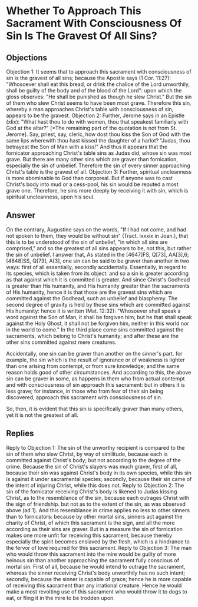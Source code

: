 # Whether To Approach This Sacrament With Consciousness Of Sin Is The Gravest Of All Sins?
## Objections
Objection 1: It seems that to approach this sacrament with consciousness of sin is the gravest of all sins; because the Apostle says (1 Cor. 11:27): "Whosoever shall eat this bread, or drink the chalice of the Lord unworthily, shall be guilty of the body and of the blood of the Lord": upon which the gloss observes: "He shall be punished as though he slew Christ." But the sin of them who slew Christ seems to have been most grave. Therefore this sin, whereby a man approaches Christ's table with consciousness of sin, appears to be the gravest.
Objection 2: Further, Jerome says in an Epistle (xlix): "What hast thou to do with women, thou that speakest familiarly with God at the altar?" [*The remaining part of the quotation is not from St. Jerome]. Say, priest, say, cleric, how dost thou kiss the Son of God with the same lips wherewith thou hast kissed the daughter of a harlot? "Judas, thou betrayest the Son of Man with a kiss!" And thus it appears that the fornicator approaching Christ's table sins as Judas did, whose sin was most grave. But there are many other sins which are graver than fornication, especially the sin of unbelief. Therefore the sin of every sinner approaching Christ's table is the gravest of all.
Objection 3: Further, spiritual uncleanness is more abominable to God than corporeal. But if anyone was to cast Christ's body into mud or a cess-pool, his sin would be reputed a most grave one. Therefore, he sins more deeply by receiving it with sin, which is spiritual uncleanness, upon his soul.
## Answer
On the contrary, Augustine says on the words, "If I had not come, and had not spoken to them, they would be without sin" (Tract. lxxxix in Joan.), that this is to be understood of the sin of unbelief, "in which all sins are comprised," and so the greatest of all sins appears to be, not this, but rather the sin of unbelief.
I answer that, As stated in the [4647]FS, Q[73], AA[3],6; [4648]SS, Q[73], A[3], one sin can be said to be graver than another in two ways: first of all essentially, secondly accidentally. Essentially, in regard to its species, which is taken from its object: and so a sin is greater according as that against which it is committed is greater. And since Christ's Godhead is greater than His humanity, and His humanity greater than the sacraments of His humanity, hence it is that those are the gravest sins which are committed against the Godhead, such as unbelief and blasphemy. The second degree of gravity is held by those sins which are committed against His humanity: hence it is written (Mat. 12:32): "Whosoever shall speak a word against the Son of Man, it shall be forgiven him; but he that shall speak against the Holy Ghost, it shall not be forgiven him, neither in this world nor in the world to come." In the third place come sins committed against the sacraments, which belong to Christ's humanity; and after these are the other sins committed against mere creatures.

Accidentally, one sin can be graver than another on the sinner's part. for example, the sin which is the result of ignorance or of weakness is lighter than one arising from contempt, or from sure knowledge; and the same reason holds good of other circumstances. And according to this, the above sin can be graver in some, as happens in them who from actual contempt and with consciousness of sin approach this sacrament: but in others it is less grave; for instance, in those who from fear of their sin being discovered, approach this sacrament with consciousness of sin.

So, then, it is evident that this sin is specifically graver than many others, yet it is not the greatest of all.
## Replies
Reply to Objection 1: The sin of the unworthy recipient is compared to the sin of them who slew Christ, by way of similitude, because each is committed against Christ's body; but not according to the degree of the crime. Because the sin of Christ's slayers was much graver, first of all, because their sin was against Christ's body in its own species, while this sin is against it under sacramental species; secondly, because their sin came of the intent of injuring Christ, while this does not.
Reply to Objection 2: The sin of the fornicator receiving Christ's body is likened to Judas kissing Christ, as to the resemblance of the sin, because each outrages Christ with the sign of friendship. but not as to the extent of the sin, as was observed above (ad 1). And this resemblance in crime applies no less to other sinners than to fornicators: because by other mortal sins, sinners act against the charity of Christ, of which this sacrament is the sign, and all the more according as their sins are graver. But in a measure the sin of fornication makes one more unfit for receiving this sacrament, because thereby especially the spirit becomes enslaved by the flesh, which is a hindrance to the fervor of love required for this sacrament.
Reply to Objection 3: The man who would throw this sacrament into the mire would be guilty of more heinous sin than another approaching the sacrament fully conscious of mortal sin. First of all, because he would intend to outrage the sacrament, whereas the sinner receiving Christ's body unworthily has no such intent; secondly, because the sinner is capable of grace; hence he is more capable of receiving this sacrament than any irrational creature. Hence he would make a most revolting use of this sacrament who would throw it to dogs to eat, or fling it in the mire to be trodden upon.